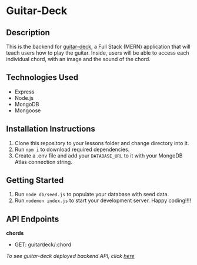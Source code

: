 # Guitar-Deck

## Description

This is the backend for [guitar-deck](https://guitardeck.netlify.app/), a Full Stack (MERN) application that will teach users how to play the guitar. Inside, users will be able to access each individual chord, with an image and the sound of the chord.

## Technologies Used

- Express
- Node.js
- MongoDB
- Mongoose

## Installation Instructions

1. Clone this repository to your lessons folder and change directory into it.
2. Run `npm i` to download required dependencies.
3. Create a .env file and add your `DATABASE_URL` to it with your MongoDB Atlas connection string.

## Getting Started

1. Run `node db/seed.js` to populate your database with seed data.
2. Run `nodemon index.js` to start your development server.
   Happy coding!!!!

## API Endpoints

**chords**

- GET: guitardeck/:chord

_To see guitar-deck deployed backend API, click [here](https://guitar-deck-mern.herokuapp.com/guitardeck)_
